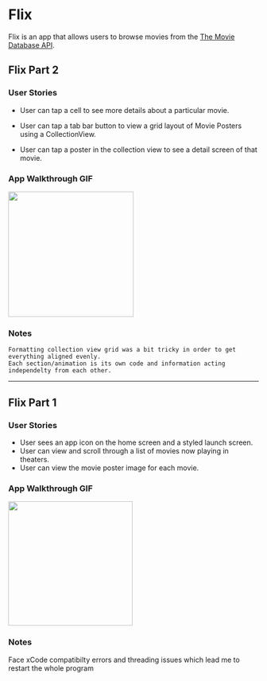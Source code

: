 # Flix

Flix is an app that allows users to browse movies from the [The Movie Database API](http://docs.themoviedb.apiary.io/#).

## Flix Part 2

### User Stories

- User can tap a cell to see more details about a particular movie.
- User can tap a tab bar button to view a grid layout of Movie Posters using a CollectionView.

- User can tap a poster in the collection view to see a detail screen of that movie.
<!-- - [ ] (2pts) In the detail view, when the user taps the poster, a new screen is presented modally where they can view the trailer. -->

### App Walkthrough GIF
<img src="http://g.recordit.co/3rhZxfeHyj.gif" width=252><br>

### Notes

    Formatting collection view grid was a bit tricky in order to get everything aligned evenly. 
    Each section/animation is its own code and information acting independelty from each other. 
 
---

## Flix Part 1

### User Stories
- User sees an app icon on the home screen and a styled launch screen.
- User can view and scroll through a list of movies now playing in theaters.
- User can view the movie poster image for each movie.

<!--#### BONUS-->
<!--- [ ] (2pt) User can view the app on various device sizes and orientations.-->
<!--- [ ] (1pt) Run your app on a real device.-->

### App Walkthrough GIF
<img src="http://g.recordit.co/wuyHU8aL9p.gif" width=250><br>

### Notes

Face xCode compatibilty errors and threading issues which lead me to restart the whole program 

